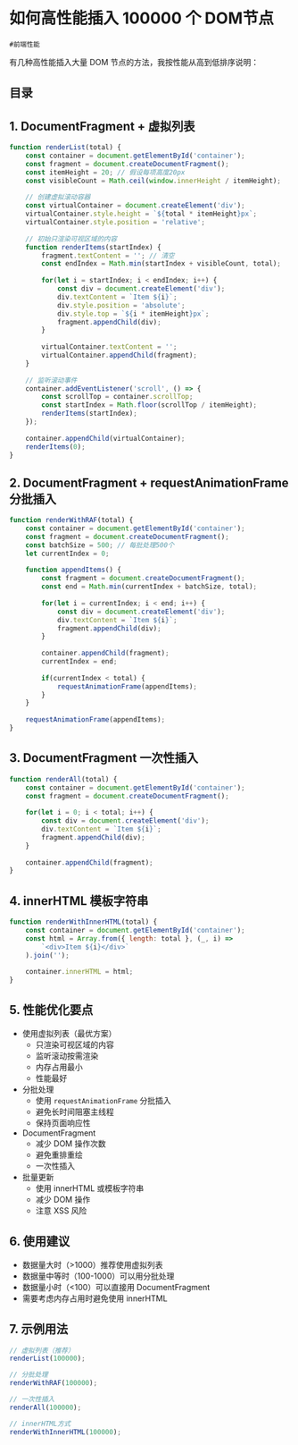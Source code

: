 
# 如何高性能插入 100000 个 DOM节点

`#前端性能` 

有几种高性能插入大量 DOM 节点的方法，我按性能从高到低排序说明：


## 目录
<!-- toc -->
 ## 1. DocumentFragment + 虚拟列表 

```javascript
function renderList(total) {
    const container = document.getElementById('container');
    const fragment = document.createDocumentFragment();
    const itemHeight = 20; // 假设每项高度20px
    const visibleCount = Math.ceil(window.innerHeight / itemHeight);
    
    // 创建虚拟滚动容器
    const virtualContainer = document.createElement('div');
    virtualContainer.style.height = `${total * itemHeight}px`;
    virtualContainer.style.position = 'relative';
    
    // 初始只渲染可视区域的内容
    function renderItems(startIndex) {
        fragment.textContent = ''; // 清空
        const endIndex = Math.min(startIndex + visibleCount, total);
        
        for(let i = startIndex; i < endIndex; i++) {
            const div = document.createElement('div');
            div.textContent = `Item ${i}`;
            div.style.position = 'absolute';
            div.style.top = `${i * itemHeight}px`;
            fragment.appendChild(div);
        }
        
        virtualContainer.textContent = '';
        virtualContainer.appendChild(fragment);
    }
    
    // 监听滚动事件
    container.addEventListener('scroll', () => {
        const scrollTop = container.scrollTop;
        const startIndex = Math.floor(scrollTop / itemHeight);
        renderItems(startIndex);
    });
    
    container.appendChild(virtualContainer);
    renderItems(0);
}
```

## 2. DocumentFragment + requestAnimationFrame 分批插入

```javascript hl:14,17
function renderWithRAF(total) {
    const container = document.getElementById('container');
    const fragment = document.createDocumentFragment();
    const batchSize = 500; // 每批处理500个
    let currentIndex = 0;
    
    function appendItems() {
        const fragment = document.createDocumentFragment();
        const end = Math.min(currentIndex + batchSize, total);
        
        for(let i = currentIndex; i < end; i++) {
            const div = document.createElement('div');
            div.textContent = `Item ${i}`;
            fragment.appendChild(div);
        }
        
        container.appendChild(fragment);
        currentIndex = end;
        
        if(currentIndex < total) {
            requestAnimationFrame(appendItems);
        }
    }
    
    requestAnimationFrame(appendItems);
}
```

## 3. DocumentFragment 一次性插入

```javascript hl:3,8,11
function renderAll(total) {
    const container = document.getElementById('container');
    const fragment = document.createDocumentFragment();
    
    for(let i = 0; i < total; i++) {
        const div = document.createElement('div');
        div.textContent = `Item ${i}`;
        fragment.appendChild(div);
    }
    
    container.appendChild(fragment);
}
```

## 4. innerHTML 模板字符串

```javascript
function renderWithInnerHTML(total) {
    const container = document.getElementById('container');
    const html = Array.from({ length: total }, (_, i) => 
        `<div>Item ${i}</div>`
    ).join('');
    
    container.innerHTML = html;
}
```

## 5. 性能优化要点

- 使用虚拟列表（最优方案）
	- 只渲染可视区域的内容
	- 监听滚动按需渲染
	- 内存占用最小
	- 性能最好
- 分批处理
	- 使用 `requestAnimationFrame` 分批插入
	- 避免长时间阻塞主线程
	- 保持页面响应性
- DocumentFragment
	- 减少 DOM 操作次数
	- 避免重排重绘
	- 一次性插入
- 批量更新
	- 使用 innerHTML 或模板字符串
	- 减少 DOM 操作
	- 注意 XSS 风险

## 6. 使用建议

- 数据量大时（>1000）推荐使用虚拟列表
- 数据量中等时（100-1000）可以用分批处理
- 数据量小时（<100）可以直接用 DocumentFragment
- 需要考虑内存占用时避免使用 innerHTML

## 7. 示例用法

```javascript
// 虚拟列表（推荐）
renderList(100000);

// 分批处理
renderWithRAF(100000);

// 一次性插入
renderAll(100000);

// innerHTML方式
renderWithInnerHTML(100000);
```

